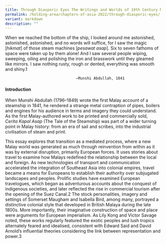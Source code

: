 ```yaml
---
title: Through Diasporic Eyes The Writings and Worlds of 19th Century Malay Travellers
permalink: /holding-area/chapters-of-asia-2022/through-diasporic-eyes/
variant: markdown
description: ""
---
```

When we reached the bottom of the ship, I looked around me astonished,
astonished, astonished, and no words will suffice, for I saw the magic
[<i>hikmat</i>] of those steam machines [<i>pesawat asap</i>]. Six to seven fathoms of
space were taken up by them alone! And I saw several people wiping, sweeping,
oiling and polishing the iron and brasswork until they gleamed like mirrors.
I saw nothing rusty, rough or dented, everything was smooth and shiny.1

                                    —Munshi Abdullah, 1841


#### **Introduction**
When Munshi Abdullah (1796–1849) wrote the first Malay account of a steamship in 1841, he rendered a strange metal contraption of pipes, boilers and engines for his audience in terms and imagery they could understand. As the first Malay-authored work to be printed and commercially sold, <i>Cerita Kapal Asap</i> (The Tale of the Steamship) was part of a wider turning point in Malay history: from an era of sail and scribes, into the industrial
civilisation of steam and print.

This essay explores that transition as a mediated process, where a new Malay world was generated as much through reinvention from within as it was by external disruption, primarily European forces. It uses stories about travel to examine how Malays redefined the relationship between the local and foreign. As new technologies of transport and communication accelerated the integration of Southeast Asia into colonial empires, travel
became a means for Europeans to establish their authority over subjugated landscapes and peoples. Prolific studies have examined European travelogues, which began as adventurous accounts about the conquest of indigenous societies, and later reflected the rise in commercial tourism after the opening of the Suez Canal.2 The stock personalities, imagery and settings of Somerset Maugham and Isabella Bird, among many, portrayed
a distinctive colonial style that developed in British Malaya during the late 1800s. More importantly, their imaginative construction of space and place were arguments for European imperialism. As Lily Kong and Victor Savage noted, these works regularly featured the exotic peoples and lush tropics alternately feared and idealised, consistent with Edward Said and David Arnold’s influential theories considering the link between representation
and power.3






